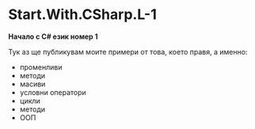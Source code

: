 ﻿# Start.With.CSharp.L-1
**Начало с С# език  номер 1**

Тук аз ще публикувам моите примери от това,
което правя, а именно:

* променливи
* методи
* масиви
* условни оператори
* цикли
* методи
* ООП